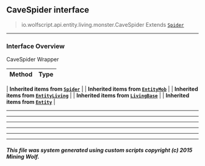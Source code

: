 ## CaveSpider __interface__

>io.wolfscript.api.entity.living.monster.CaveSpider
>Extends [`Spider`](Spider.md)

---

### Interface Overview

CaveSpider Wrapper

Method | Type   
--- | :--- 
 |
__Inherited items from [`Spider`](Spider.md)__ |
 |
__Inherited items from [`EntityMob`](EntityMob.md)__ |
 |
__Inherited items from [`EntityLiving`](../EntityLiving.md)__ |
 |
__Inherited items from [`LivingBase`](../LivingBase.md)__ |
 |
__Inherited items from [`Entity`](../../Entity.md)__ |













---



---


---


---


---


---


##### This file was system generated using custom scripts copyright (c) 2015 Mining Wolf.
	

